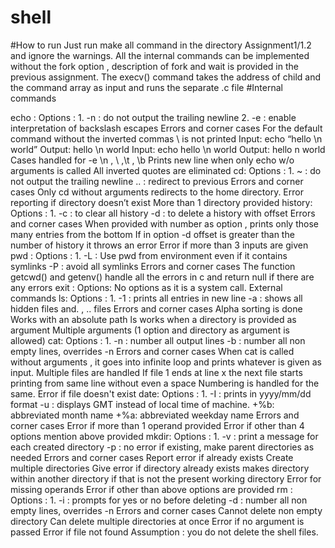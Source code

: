 # shell
#How to run
Just run make all command in the directory Assignment1/1.2 and ignore the warnings.
All the internal commands can be implemented without the fork option , description of fork and
wait is provided in the previous assignment.
The execv() command takes the address of child and the command array as input and runs the
separate .c file
#Internal commands

echo :
Options : 1. -n : do not output the trailing newline
2. -e : enable interpretation of backslash escapes
Errors and corner cases
For the default command without the inverted commas \ is not printed
Input: echo “hello \n world”
Output: hello \n world
Input: echo hello \n world
Output: hello n world
Cases handled for -e \n , \ ,\t , \b
Prints new line when only echo w/o arguments is called
All inverted quotes are eliminated
cd:
Options : 1. ~ : do not output the trailing newline
.. : redirect to previous
Errors and corner cases
Only cd without arguments redirects to the home directory.
Error reporting if directory doesn’t exist
More than 1 directory provided
history:
Options : 1. -c : to clear all history
-d : to delete a history with offset
Errors and corner cases
When provided with number as option , prints only those many entries
from the bottom
If in option -d offset is greater than the number of history it throws an error
Error if more than 3 inputs are given
pwd :
Options : 1. -L : Use pwd from environment even if it contains symlinks
-P : avoid all symlinks
Errors and corner cases
The function getcwd() and getenv() handle all the errors in c and
return null if there are any errors
exit :
Options: No options as it is a system call.
External commands
ls:
Options : 1. -1 : prints all entries in new line
-a : shows all hidden files and. , .. files
Errors and corner cases
Alpha sorting is done
Works with an absolute path
ls works when a directory is provided as argument
Multiple arguments (1 option and directory as argument is allowed)
cat:
Options : 1. -n : number all output lines
-b : number all non empty lines, overrides -n
Errors and corner cases
When cat is called without arguments , it goes into infinite loop and prints
whatever is given as input.
Multiple files are handled
If file 1 ends at line x the next file starts printing from same line without
even a space
Numbering is handled for the same.
Error if file doesn't exist
date:
Options : 1. -I : prints in yyyy/mm/dd format
-u : displays GMT instead of local time of machine.
+%b: abbreviated month name
+%a: abbreviated weekday name
Errors and corner cases
Error if more than 1 operand provided
Error if other than 4 options mention above provided
mkdir:
Options : 1. -v : print a message for each created directory
-p : no error if existing, make parent directories as needed
Errors and corner cases
Report error if already exists
Create multiple directories
Give error if directory already exists
makes directory within another directory if that is not the present working
directory
Error for missing operands
Error if other than above options are provided
rm :
Options : 1. -i : prompts for yes or no before deleting
-d : number all non empty lines, overrides -n
Errors and corner cases
Cannot delete non empty directory
Can delete multiple directories at once
Error if no argument is passed
Error if file not found
Assumption : you do not delete the shell files.
